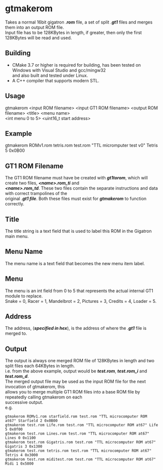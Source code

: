 # gtmakerom
Takes a normal 16bit gigatron .**_rom_** file, a set of split .**_gt1_** files and merges them into an output ROM file.<br/>
Input file has to be 128KBytes in length, if greater, then only the first 128KBytes will be read and used.</br>

## Building
- CMake 3.7 or higher is required for building, has been tested on Windows with Visual Studio and gcc/mingw32<br/>
  and also built and tested under Linux.<br/>
- A C++ compiler that supports modern STL.<br/>

## Usage
gtmakerom \<input ROM filename\> \<input GT1 ROM filename\> \<output ROM filename\> \<title\> \<menu name\><br/>
          \<int menu 0 to 5\> \<uint16_t start address\><br/>

## Example
gtmakerom ROMv1.rom tetris.rom test.rom \"TTL micromputer test v0\" Tetris 5 0x0B00<br/>

## GT1 ROM Filename
The GT1 ROM filename must have be created with **_gt1torom_**, which will create two files, **_\<name\>.rom\_ti_** and<br/>
**_\<name\>.rom\_td_**. These two files contain the separate instructions and data with correct trampolines of the<br/>
original .**_gt1 file_**. Both these files must exist for **_gtmakerom_** to function correctly.<br/>

## Title
The title string is a text field that is used to label this ROM in the Gigatron main menu.<br/>

## Menu Name
The menu name is a text field that becomes the new menu item label.<br/>

## Menu
The menu is an int field from 0 to 5 that represents the actual internal GT1 module to replace.<br/>
Snake = 0, Racer = 1, Mandelbrot = 2, Pictures = 3, Credits = 4, Loader = 5.<br/>

## Address
The address, (**_specified in hex_**), is the address of where the .**_gt1_** file is merged to.<br/>

## Output
The output is always one merged ROM file of 128KBytes in length and two split files each 64KBytes in length.<br/>
i.e. from the above example, output would be **_test.rom_**, **_test.rom\_i_** and **_test.rom\_d_**.<br/>
The merged output file may be used as the input ROM file for the next invocation of gtmakerom, this<br/>
allows you to merge multiple GT1 ROM files into a base ROM file by repeatedly calling gtmakerom on each<br/>
successive output.<br/>
e.g.<br/>
~~~
gtmakerom ROMv1.rom starfield.rom test.rom "TTL microcomputer ROM at67" Starfield 2 0x0B00
gtmakerom test.rom Life.rom test.rom "TTL microcomputer ROM at67" Life 5 0x0f00
gtmakerom test.rom Lines.rom test.rom "TTL microcomputer ROM at67" Lines 0 0x1100
gtmakerom test.rom Gigatris.rom test.rom "TTL microcomputer ROM at67" Gigatris 3 0x1300
gtmakerom test.rom tetris.rom test.rom "TTL microcomputer ROM at67" Tetris 4 0x3000
gtmakerom test.rom miditest.rom test.rom "TTL microcomputer ROM at67" Midi 1 0x5800
~~~
